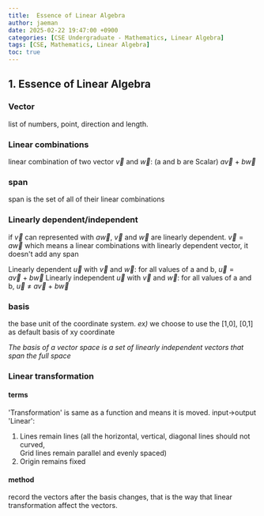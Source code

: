 ```yaml
---
title:  Essence of Linear Algebra
author: jaeman
date: 2025-02-22 19:47:00 +0900
categories: [CSE Undergraduate - Mathematics, Linear Algebra]
tags: [CSE, Mathematics, Linear Algebra]
toc: true
---
```


## 1. Essence of Linear Algebra
### Vector
list of numbers, point, direction and length.
### Linear combinations
linear combination of two vector $\vec v$ and $\vec w$: (a and b are Scalar) $a\vec v\ +\ b\vec w$
### span
span is the set of all of their linear combinations
### Linearly dependent/independent
if ${\vec v}$ can represented with ${a\vec w}$, ${\vec v}$ and ${\vec w}$ are linearly dependent. ${\vec v}=a\vec w$
which means a linear combinations with linearly dependent vector, it doesn't add any span

Linearly dependent $\vec u$ with $\vec v$ and $\vec w$:
for all values of a and b, $\vec u=a\vec v\ +\ b\vec w$
Linearly independent $\vec u$ with $\vec v$ and $\vec w$:
for all values of a and b, ${\vec u\ \not=\ a\vec v\ +\ b\vec w}$
### basis
the base unit of the coordinate system.
*ex)* we choose to use the \[1,0], \[0,1] as default basis of xy coordinate

*The basis of a vector space is a set of linearly independent vectors that span the full space*
### Linear transformation
#### terms
'Transformation' is same as a function and means it is moved. input->output
'Linear':
1. Lines remain lines
	(all the horizontal, vertical, diagonal lines should not curved, \
	Grid lines remain parallel and evenly spaced)
2. Origin remains fixed
#### method
record the vectors after the basis changes, that is the way that linear transformation affect the vectors.
